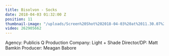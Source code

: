 ```yaml
---
title: Bisolvon - Socks
date: 2018-04-03 01:32:00 Z
position: 11
thumbnail-image: "/uploads/Screen%20Shot%202018-04-03%20at%2011.30.07%20am.png"
video: 262905662
---
```


Agency: Publicis Q
Production Company: Light + Shade
Director/DP: Matt Bamkin
Producer: Meagan Babore